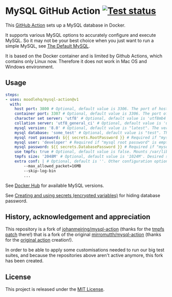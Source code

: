 # MySQL GitHub Action [![Test status](https://github.com/moodlehq/mysql-action/workflows/test/badge.svg)](https://github.com/moodlehq/mysql-action/actions)

This [GitHub Action](https://github.com/features/actions) sets up a MySQL database in Docker.

It supports various MySQL options to accurately configure and execute MySQL. So it may not be your best choice when you just want to run a simple MySQL, see [The Default MySQL](#the-default-mysql).

It is based on the Docker container and is limited by Github Actions, which contains only Linux now. Therefore it does not work in Mac OS and Windows environment.

## Usage

```yaml
steps:
- uses: moodlehq/mysql-action@v1
  with:
    host port: 3800 # Optional, default value is 3306. The port of host
    container port: 3307 # Optional, default value is 3306. The port of container
    character set server: 'utf8' # Optional, default value is 'utf8mb4'. The '--character-set-server' option for mysqld
    collation server: 'utf8_general_ci' # Optional, default value is 'utf8mb4_general_ci'. The '--collation-server' option for mysqld
    mysql version: '8.0' # Optional, default value is "latest". The version of the MySQL
    mysql database: 'some_test' # Optional, default value is "test". The specified database which will be create
    mysql root password: ${{ secrets.RootPassword }} # Required if "mysql user" is empty, default is empty. The root superuser password
    mysql user: 'developer' # Required if "mysql root password" is empty, default is empty. The superuser for the specified database. Can use secrets, too
    mysql password: ${{ secrets.DatabasePassword }} # Required if "mysql user" exists. The password for the "mysql user"
    use tmpfs: true # Optional, default value is false. Mounts /var/lib/mysql to tmpfs (i.e. in RAM) for increased performance
    tmpfs size: '2048M' # Optional, default value is '1024M'. Desired size of above-mentioned tmpfs volume
    extra conf: | # Optional, default is ''. Other configuration options to be added on startup.
        --max_allowed_packet=16MB
        --skip-log-bin
        ...
```

See [Docker Hub](https://hub.docker.com/_/mysql) for available MySQL versions.

See [Creating and using secrets (encrypted variables)](https://help.github.com/en/articles/virtual-environments-for-github-actions#creating-and-using-secrets-encrypted-variables) for hiding database password.

## History, acknowledgement and appreciation
This repository is a fork of [johanmeiring/mysql-action](https://github.com/johanmeiring/mysql-action) (thanks for the [tmpfs patch](https://github.com/johanmeiring/mysql-action/commit/4a26b8c80727ba36919673edc9ceca942a98b1c4) there!) that is a fork of the original [mirromutth/mysql-action](https://github.com/mirromutth/mysql-action) (thanks for the [original action](https://github.com/marketplace/actions/setup-mysql) creation!).

In order to be able to apply some customisations needed to run our big test suites, and because the repositories above aren't active anymore, this fork has been created.

## License

This project is released under the [MIT License](LICENSE).

